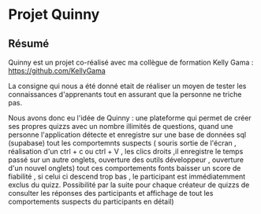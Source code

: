 # Projet Quinny

## Résumé
Quinny est un projet co-réalisé avec ma collègue de formation Kelly Gama : https://github.com/KellyGama

La consigne qui nous a été donné etait de réaliser un moyen de tester les connaissances d'apprenants tout en assurant que la personne ne triche pas.

Nous avons donc eu l'idée de Quinny : une plateforme qui permet de créer ses propres quizzs avec un nombre illimités de questions, quand une personne l'application détecte et enregistre sur une base de données sql (supabase) tout les comportemnts suspects
( souris sortie de l'écran , réalisation d'un ctrl + c ou ctrl + V , les clics droits ,il enregistre le temps passé sur un autre onglets, ouverture des outils développeur , ouverture d'un nouvel onglets) tout ces comportements fonts baisser un score de fiabilité , si celui ci descend trop bas , le participant est immédiatemment exclus du quizz.
Possibilité par la suite pour chaque créateur de quizzs de consulter les réponses des participants et affichage de tout les comportements suspects du participants en détail)
  


